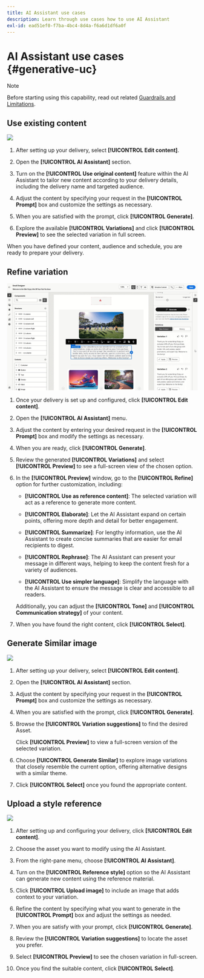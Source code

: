 ```yaml
---
title: AI Assistant use cases
description: Learn through use cases how to use AI Assistant
exl-id: ead51ef0-f7ba-4bc4-8d4a-f6a6d1df6a0f
---
```

# AI Assistant use cases {#generative-uc}

>[!NOTE]
>
>Before starting using this capability, read out related [Guardrails and Limitations](generative-gs.md#generative-guardrails).

## Use existing content

![](assets/do-not-localize/gen-ai-reuse-text.gif)

1. After setting up your delivery, select **[!UICONTROL Edit content]**.

1. Open the **[!UICONTROL AI Assistant]** section.

1. Turn on the **[!UICONTROL Use original content]** feature within the AI Assistant to tailor new content according to your delivery details, including the delivery name and targeted audience.

1. Adjust the content by specifying your request in the **[!UICONTROL Prompt]** box and customize the settings as necessary.

1. When you are satisfied with the prompt, click **[!UICONTROL Generate]**.

1. Explore the available **[!UICONTROL Variations]** and click **[!UICONTROL Preview]** to see the selected variation in full screen.

When you have defined your content, audience and schedule, you are ready to prepare your delivery. 

## Refine variation

![](assets/do-not-localize/gen-ai-variation.gif)

1. Once your delivery is set up and configured, click **[!UICONTROL Edit content]**.

1. Open the **[!UICONTROL AI Assistant]** menu.

1. Adjust the content by entering your desired request in the **[!UICONTROL Prompt]** box and modify the settings as necessary.

1. When you are ready, click **[!UICONTROL Generate]**.

1. Review the generated **[!UICONTROL Variations]** and select **[!UICONTROL Preview]** to see a full-screen view of the chosen option.

1. In the **[!UICONTROL Preview]** window, go to the **[!UICONTROL Refine]** option for further customization, including:

    * **[!UICONTROL Use as reference content]**: The selected variation will act as a reference to generate more content.

    * **[!UICONTROL Elaborate]**: Let the AI Assistant expand on certain points, offering more depth and detail for better engagement.

    * **[!UICONTROL Summarize]**: For lengthy information, use the AI Assistant to create concise summaries that are easier for email recipients to digest.

    * **[!UICONTROL Rephrase]**: The AI Assistant can present your message in different ways, helping to keep the content fresh for a variety of audiences.

    * **[!UICONTROL Use simpler language]**: Simplify the language with the AI Assistant to ensure the message is clear and accessible to all readers.

    Additionally, you can adjust the **[!UICONTROL Tone]** and **[!UICONTROL Communication strategy]** of your content.

1. When you have found the right content, click **[!UICONTROL Select]**.

## Generate Similar image

![](assets/do-not-localize/uc-image-similar.gif)

1. After setting up your delivery, select **[!UICONTROL Edit content]**.

1. Open the **[!UICONTROL AI Assistant]** section.

1. Adjust the content by specifying your request in the **[!UICONTROL Prompt]** box and customize the settings as necessary.

1. When you are satisfied with the prompt, click **[!UICONTROL Generate]**.

1. Browse the **[!UICONTROL Variation suggestions]** to find the desired Asset.

    Click **[!UICONTROL Preview]** to view a full-screen version of the selected variation.

1. Choose **[!UICONTROL Generate Similar]**  to explore image variations that closely resemble the current option, offering alternative designs with a similar theme.

1. Click **[!UICONTROL Select]** once you found the appropriate content.

## Upload a style reference

![](assets/do-not-localize/uc-image-reference.gif)

1. After setting up and configuring your delivery, click **[!UICONTROL Edit content]**.

1. Choose the asset you want to modify using the AI Assistant.

1. From the right-pane menu, choose **[!UICONTROL AI Assistant]**.

1. Turn on the **[!UICONTROL Reference style]** option so the AI Assistant can generate new content using the reference material.

1. Click **[!UICONTROL Upload image]** to include an image that adds context to your variation.

1. Refine the content by specifying what you want to generate in the **[!UICONTROL Prompt]** box and adjust the settings as needed.

1. When you are satisfy with your prompt, click **[!UICONTROL Generate]**.

1. Review the **[!UICONTROL Variation suggestions]** to locate the asset you prefer.

1. Select **[!UICONTROL Preview]** to see the chosen variation in full-screen.

1. Once you find the suitable content, click **[!UICONTROL Select]**.
